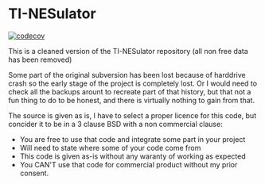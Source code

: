 TI-NESulator
============

[![codecov](https://codecov.io/gh/Godzil/TI-NESulator/branch/master/graph/badge.svg)](https://codecov.io/gh/Godzil/TI-NESulator)

This is a cleaned version of the TI-NESulator repository (all non free data has been removed)

Some part of the original subversion has been lost because of harddrive crash so the 
early stage of the project is completely lost. Or I would need to check all the
backups arount to recreate part of that history, but that not a fun thing to do to be
honest, and there is virtually nothing to gain from that.

The source is given as is, I have to select a proper licence for this code, but concider
it to be in a 3 clause BSD with a non commercial clause:

- You are free to use that code and integrate some part in your project 
- Will need to state where some of your code come from
- This code is given as-is without any waranty of working as expected
- You CAN'T use that code for commercial product without my prior consent.


